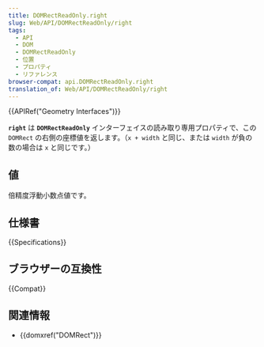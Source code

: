 ```yaml
---
title: DOMRectReadOnly.right
slug: Web/API/DOMRectReadOnly/right
tags:
  - API
  - DOM
  - DOMRectReadOnly
  - 位置
  - プロパティ
  - リファレンス
browser-compat: api.DOMRectReadOnly.right
translation_of: Web/API/DOMRectReadOnly/right
---
```

{{APIRef("Geometry Interfaces")}}

**`right`** は **`DOMRectReadOnly`** インターフェイスの読み取り専用プロパティで、この `DOMRect` の右側の座標値を返します。（`x + width` と同じ、または `width` が負の数の場合は `x` と同じです。）

## 値

倍精度浮動小数点値です。

## 仕様書

{{Specifications}}

## ブラウザーの互換性

{{Compat}}

## 関連情報

- {{domxref("DOMRect")}}
